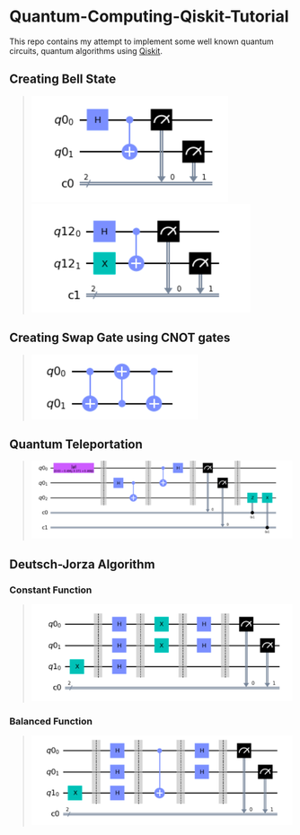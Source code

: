 # Quantum-Computing-Qiskit-Tutorial 
This repo contains my attempt to implement some well known quantum circuits, quantum algorithms using [Qiskit](http://qiskit.org/). </br>

## Creating Bell State 
> ![plot](./Circuit%20Images/Bell%20State1.png)
> ![plot](./Circuit%20Images/Bell%20State2.png)

## Creating Swap Gate using CNOT gates
> ![plot](./Circuit%20Images/Swap%20gate.png)

## Quantum Teleportation 
> ![plot](./Circuit%20Images/Quantum%20Teleportation.png)

## Deutsch-Jorza Algorithm 
### Constant Function
> ![plot](./Circuit%20Images/deutsch-jorza-constant.png)
### Balanced Function
> ![plot](./Circuit%20Images/deutsch-jorza-balanced.png)
